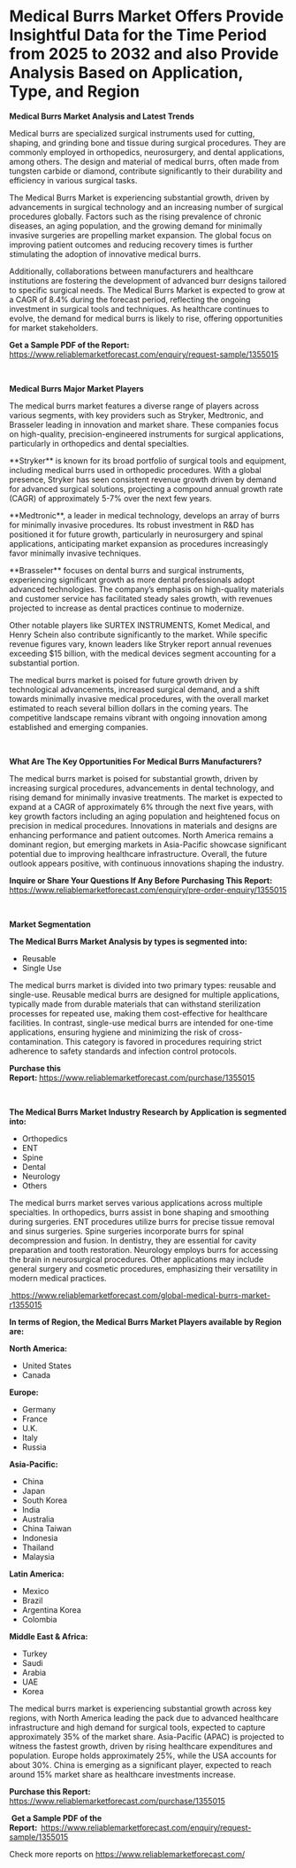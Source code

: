 <p><h1>Medical Burrs Market Offers Provide Insightful Data for the Time Period from 2025 to 2032 and also Provide Analysis Based on Application, Type, and Region</h1></p><p><strong>Medical Burrs Market Analysis and Latest Trends</strong></p>
<p><p>Medical burrs are specialized surgical instruments used for cutting, shaping, and grinding bone and tissue during surgical procedures. They are commonly employed in orthopedics, neurosurgery, and dental applications, among others. The design and material of medical burrs, often made from tungsten carbide or diamond, contribute significantly to their durability and efficiency in various surgical tasks.</p><p>The Medical Burrs Market is experiencing substantial growth, driven by advancements in surgical technology and an increasing number of surgical procedures globally. Factors such as the rising prevalence of chronic diseases, an aging population, and the growing demand for minimally invasive surgeries are propelling market expansion. The global focus on improving patient outcomes and reducing recovery times is further stimulating the adoption of innovative medical burrs.</p><p>Additionally, collaborations between manufacturers and healthcare institutions are fostering the development of advanced burr designs tailored to specific surgical needs. The Medical Burrs Market is expected to grow at a CAGR of 8.4% during the forecast period, reflecting the ongoing investment in surgical tools and techniques. As healthcare continues to evolve, the demand for medical burrs is likely to rise, offering opportunities for market stakeholders.</p></p>
<p><strong>Get a Sample PDF of the Report:&nbsp;</strong> <a href="https://www.reliablemarketforecast.com/enquiry/request-sample/1355015?utm_campaign=2820&utm_medium=2&utm_source=Github&utm_content=ia&utm_term=04032025&utm_id=medical-burrs">https://www.reliablemarketforecast.com/enquiry/request-sample/1355015</a></p>
<p>&nbsp;</p>
<p><strong>Medical Burrs Major Market Players</strong></p>
<p><p>The medical burrs market features a diverse range of players across various segments, with key providers such as Stryker, Medtronic, and Brasseler leading in innovation and market share. These companies focus on high-quality, precision-engineered instruments for surgical applications, particularly in orthopedics and dental specialties.</p><p>**Stryker** is known for its broad portfolio of surgical tools and equipment, including medical burrs used in orthopedic procedures. With a global presence, Stryker has seen consistent revenue growth driven by demand for advanced surgical solutions, projecting a compound annual growth rate (CAGR) of approximately 5-7% over the next few years.</p><p>**Medtronic**, a leader in medical technology, develops an array of burrs for minimally invasive procedures. Its robust investment in R&D has positioned it for future growth, particularly in neurosurgery and spinal applications, anticipating market expansion as procedures increasingly favor minimally invasive techniques.</p><p>**Brasseler** focuses on dental burrs and surgical instruments, experiencing significant growth as more dental professionals adopt advanced technologies. The company’s emphasis on high-quality materials and customer service has facilitated steady sales growth, with revenues projected to increase as dental practices continue to modernize.</p><p>Other notable players like SURTEX INSTRUMENTS, Komet Medical, and Henry Schein also contribute significantly to the market. While specific revenue figures vary, known leaders like Stryker report annual revenues exceeding $15 billion, with the medical devices segment accounting for a substantial portion.</p><p>The medical burrs market is poised for future growth driven by technological advancements, increased surgical demand, and a shift towards minimally invasive medical procedures, with the overall market estimated to reach several billion dollars in the coming years. The competitive landscape remains vibrant with ongoing innovation among established and emerging companies.</p></p>
<p>&nbsp;</p>
<p><strong>What Are The Key Opportunities For Medical Burrs Manufacturers?</strong></p>
<p><p>The medical burrs market is poised for substantial growth, driven by increasing surgical procedures, advancements in dental technology, and rising demand for minimally invasive treatments. The market is expected to expand at a CAGR of approximately 6% through the next five years, with key growth factors including an aging population and heightened focus on precision in medical procedures. Innovations in materials and designs are enhancing performance and patient outcomes. North America remains a dominant region, but emerging markets in Asia-Pacific showcase significant potential due to improving healthcare infrastructure. Overall, the future outlook appears positive, with continuous innovations shaping the industry.</p></p>
<p><strong>Inquire or Share Your Questions If Any Before Purchasing This Report:</strong> <a href="https://www.reliablemarketforecast.com/enquiry/pre-order-enquiry/1355015?utm_campaign=2820&utm_medium=2&utm_source=Github&utm_content=ia&utm_term=04032025&utm_id=medical-burrs">https://www.reliablemarketforecast.com/enquiry/pre-order-enquiry/1355015</a></p>
<p>&nbsp;</p>
<p><strong>Market Segmentation</strong></p>
<p><strong>The Medical Burrs Market Analysis by types is segmented into:</strong></p>
<p><ul><li>Reusable</li><li>Single Use</li></ul></p>
<p><p>The medical burrs market is divided into two primary types: reusable and single-use. Reusable medical burrs are designed for multiple applications, typically made from durable materials that can withstand sterilization processes for repeated use, making them cost-effective for healthcare facilities. In contrast, single-use medical burrs are intended for one-time applications, ensuring hygiene and minimizing the risk of cross-contamination. This category is favored in procedures requiring strict adherence to safety standards and infection control protocols.</p></p>
<p><strong>Purchase this Report:&nbsp;</strong><a href="https://www.reliablemarketforecast.com/purchase/1355015?utm_campaign=2820&utm_medium=2&utm_source=Github&utm_content=ia&utm_term=04032025&utm_id=medical-burrs">https://www.reliablemarketforecast.com/purchase/1355015</a></p>
<p>&nbsp;</p>
<p><strong>The Medical Burrs Market Industry Research by Application is segmented into:</strong></p>
<p><ul><li>Orthopedics</li><li>ENT</li><li>Spine</li><li>Dental</li><li>Neurology</li><li>Others</li></ul></p>
<p><p>The medical burrs market serves various applications across multiple specialties. In orthopedics, burrs assist in bone shaping and smoothing during surgeries. ENT procedures utilize burrs for precise tissue removal and sinus surgeries. Spine surgeries incorporate burrs for spinal decompression and fusion. In dentistry, they are essential for cavity preparation and tooth restoration. Neurology employs burrs for accessing the brain in neurosurgical procedures. Other applications may include general surgery and cosmetic procedures, emphasizing their versatility in modern medical practices.</p></p>
<p><a href="https://www.reliablemarketforecast.com/global-medical-burrs-market-r1355015?utm_campaign=2820&utm_medium=2&utm_source=Github&utm_content=ia&utm_term=04032025&utm_id=medical-burrs">&nbsp;https://www.reliablemarketforecast.com/global-medical-burrs-market-r1355015</a></p>
<p><strong>In terms of Region, the Medical Burrs Market Players available by Region are:</strong></p>
<p>
    <p> <strong> North America: </strong>
        <ul>
            <li>United States</li>
            <li>Canada</li>
        </ul>
        </p> 
    <p> <strong> Europe: </strong>
        <ul>
            <li>Germany</li>
            <li>France</li>
            <li>U.K.</li>
            <li>Italy</li>
            <li>Russia</li>
        </ul>
        </p> 
    <p> <strong> Asia-Pacific: </strong>
        <ul>
            <li>China</li>
            <li>Japan</li>
            <li>South Korea</li>
            <li>India</li>
            <li>Australia</li>
            <li>China Taiwan</li>
            <li>Indonesia</li>
            <li>Thailand</li>
            <li>Malaysia</li>
        </ul>
        </p> 
    <p> <strong> Latin America: </strong>
        <ul>
            <li>Mexico</li>
            <li>Brazil</li>
            <li>Argentina Korea</li>
            <li>Colombia</li>
        </ul>
        </p> 
    <p> <strong> Middle East & Africa: </strong>
        <ul>
            <li>Turkey</li>
            <li>Saudi</li>
            <li>Arabia</li>
            <li>UAE</li>
            <li>Korea</li>
        </ul>
    </p>
    </p>
<p><p>The medical burrs market is experiencing substantial growth across key regions, with North America leading the pack due to advanced healthcare infrastructure and high demand for surgical tools, expected to capture approximately 35% of the market share. Asia-Pacific (APAC) is projected to witness the fastest growth, driven by rising healthcare expenditures and population. Europe holds approximately 25%, while the USA accounts for about 30%. China is emerging as a significant player, expected to reach around 15% market share as healthcare investments increase.</p></p>
<p><strong>Purchase this Report: </strong><a href="https://www.reliablemarketforecast.com/purchase/1355015?utm_campaign=2820&utm_medium=2&utm_source=Github&utm_content=ia&utm_term=04032025&utm_id=medical-burrs">https://www.reliablemarketforecast.com/purchase/1355015</a></p>
<p>&nbsp;<strong>Get a Sample PDF of the Report:&nbsp;&nbsp;</strong><a href="https://www.reliablemarketforecast.com/enquiry/request-sample/1355015?utm_campaign=2820&utm_medium=2&utm_source=Github&utm_content=ia&utm_term=04032025&utm_id=medical-burrs">https://www.reliablemarketforecast.com/enquiry/request-sample/1355015</a></p>
<p><strong></strong></p>
<p>Check more reports on <a href="https://www.reliablemarketforecast.com/?utm_campaign=2820&utm_medium=2&utm_source=Github&utm_content=ia&utm_term=04032025&utm_id=medical-burrs">https://www.reliablemarketforecast.com/</a></p>